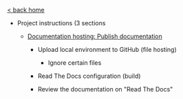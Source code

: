 [< back home](README.md)

-   Project instructions (3 sections

    -   [Documentation hosting: Publish documentation](instr_sect_3.md)

        -   Upload local environment to GitHub (file hosting)

            -   Ignore certain files

        -   Read The Docs configuration (build)

        -   Review the documentation on "Read The Docs"